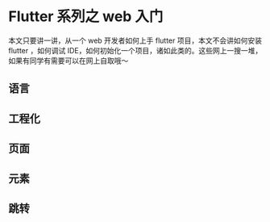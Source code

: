 # Flutter 系列之 web 入门

本文只要讲一讲，从一个 web 开发者如何上手 flutter 项目，本文不会讲如何安装 flutter ，如何调试 IDE，如何初始化一个项目，诸如此类的。这些网上一搜一堆，如果有同学有需要可以在网上自取哦～

## 语言

## 工程化

## 页面

## 元素

## 跳转
